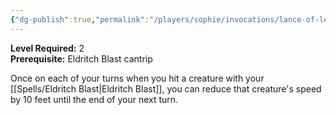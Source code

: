 ```yaml
---
{"dg-publish":true,"permalink":"/players/sophie/invocations/lance-of-lethargy/"}
---
```


**Level Required:** 2  
**Prerequisite:** Eldritch Blast cantrip  


Once on each of your turns when you hit a creature with your [[Spells/Eldritch Blast\|Eldritch Blast]], you can reduce that creature's speed by 10 feet until the end of your next turn.